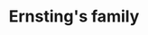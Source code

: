 ---
title: "Ernsting's family"
url: /zwickau/ernstings-family-innere-plauensche-strasse/
shop: Kleidung
---